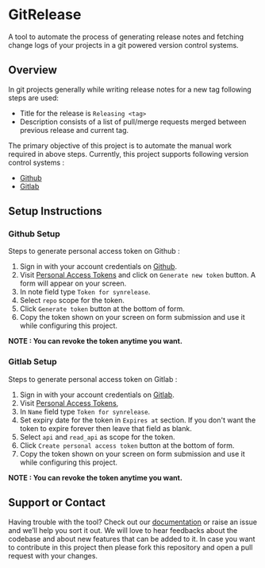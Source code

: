 # GitRelease
A tool to automate the process of generating release notes and fetching change logs of your projects in a git powered version control systems.

## Overview

In git projects generally while writing release notes for a new tag following steps are used:

* Title for the release is `Releasing <tag>`
* Description consists of a list of pull/merge requests merged between previous release and current tag.

The primary objective of this project is to automate the manual work required in above steps. Currently, this project supports following version control systems :
* [Github](https://github.com)
* [Gitlab](https://gitlab.com)  

## Setup Instructions

### Github Setup
Steps to generate personal access token on Github :

1. Sign in with your account credentials on [Github](https://github.com/login).
2. Visit [Personal Access Tokens](https://github.com/settings/tokens) and click on `Generate new token` button. A form will appear on your screen.
3. In note field type `Token for synrelease`.
4. Select `repo` scope for the token.
5. Click `Generate token` button at the bottom of form. 
6. Copy the token shown on your screen on form submission and use it while configuring this project. 

**NOTE : You can revoke the token anytime you want.**

### Gitlab Setup
Steps to generate personal access token on Gitlab :

1. Sign in with your account credentials on [Gitlab](https://gitlab.com/users/sign_in).
2. Visit [Personal Access Tokens](https://gitlab.com/profile/personal_access_tokens),
3. In `Name` field type `Token for synrelease`.
4. Set expiry date for the token in `Expires at` section. If you don't want the token to expire forever then leave that field as blank.
5. Select `api` and `read_api` as scope for the token.
6. Click `Create personal access token` button at the bottom of form.
7. Copy the token shown on your screen on form submission and use it while configuring this project. 

**NOTE : You can revoke the token anytime you want.**

## Support or Contact

Having trouble with the tool? Check out our [documentation](./README.md) or raise an issue and we’ll help you sort it out. We will love to hear feedbacks about the codebase and about new features that can be added to it. In case you want to contribute in this project then please fork this repository and open a pull request with your changes.
